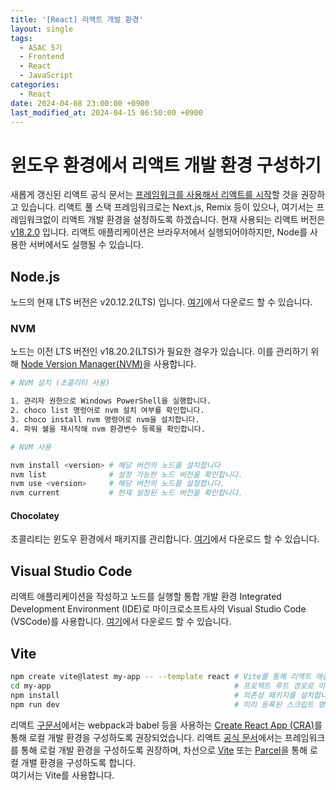 ```yaml
---
title: '[React] 리액트 개발 환경'
layout: single
tags:
  - ASAC 5기
  - Frontend
  - React
  - JavaScript
categories:
  - React
date: 2024-04-08 23:00:00 +0900
last_modified_at: 2024-04-15 06:50:00 +0900
---
```


# 윈도우 환경에서 리액트 개발 환경 구성하기

새롭게 갱신된 리액트 공식 문서는 [프레임워크를 사용해서 리액트를 시작](https://react.dev/learn/start-a-new-react-project)할 것을 권장하고 있습니다. 리액트 풀 스택 프레임워크로는 Next.js, Remix 등이 있으나, 여기서는 프레임워크없이 리액트 개발 환경을 설정하도록 하겠습니다. 현재 사용되는 리액트 버전은 [v18.2.0](https://github.com/facebook/react/releases) 입니다. 리액트 애플리케이션은 브라우저에서 실행되어야하지만, Node를 사용한 서버에서도 실행될 수 있습니다.

## Node.js

노드의 현재 LTS 버전은 v20.12.2(LTS) 입니다. [여기](https://nodejs.org/en/download)에서 다운로드 할 수 있습니다.

### NVM

노드는 이전 LTS 버전인 v18.20.2(LTS)가 필요한 경우가 있습니다. 이를 관리하기 위해 [Node Version Manager(NVM)](https://github.com/nvm-sh/nvm)을 사용합니다.

```bash
# NVM 설치 (초콜리티 사용)

1. 관리자 권한으로 Windows PowerShell을 실행합니다.
2. choco list 명렁어로 nvm 설치 여부를 확인합니다.
3. choco install nvm 명령어로 nvm을 설치합니다.
4. 파워 쉘을 재시작해 nvm 환경변수 등록을 확인합니다.
```

```bash
# NVM 사용

nvm install <version> # 해당 버전의 노드를 설치합니다
nvm list              # 설정 가능한 노드 버전을 확인합니다.
nvm use <version>     # 해당 버전의 노드를 설정합니다.
nvm current           # 현재 설정된 노드 버전을 확인합니다.
```

#### Chocolatey

초콜리티는 윈도우 환경에서 패키지를 관리합니다. [여기](https://chocolatey.org/install)에서 다운로드 할 수 있습니다.

## Visual Studio Code

리액트 애플리케이션을 작성하고 노드를 실행할 통합 개발 환경 Integrated Development Environment (IDE)로 마이크로소프트사의 Visual Studio Code (VSCode)를 사용합니다. [여기](https://code.visualstudio.com/)에서 다운로드 할 수 있습니다.

## Vite

```bash
npm create vite@latest my-app -- --template react # Vite를 통해 리액트 애플리케이션을 설치합니다.
cd my-app                                         # 프로젝트 루트 경로로 이동합니다.
npm install                                       # 의존성 패키지를 설치합니다.
npm run dev                                       # 미리 등록된 스크립트 명령어를 실행합니다.
```

리액트 [구문서](https://legacy.reactjs.org/tutorial/tutorial.html#setup-option-2-local-development-environment)에서는 webpack과 babel 등을 사용하는 [Create React App (CRA)](https://github.com/facebook/create-react-app)를 통해 로컬 개발 환경을 구성하도록 권장되었습니다. 리액트 [공식 문서](https://react.dev/learn/start-a-new-react-project)에서는 프레임워크를 통해 로컬 개발 환경을 구성하도록 권장하며, 차선으로 [Vite](https://vitejs.dev/) 또는 [Parcel](https://parceljs.org/)을 통해 로컬 개밸 환경을 구성하도록 합니다.  
여기서는 Vite를 사용합니다.
